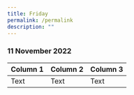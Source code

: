 ```yaml
---
title: Friday
permalink: /permalink
description: ""
---
```

### 11 November 2022


| Column 1 | Column 2 | Column 3 |
| -------- | -------- | -------- |
| Text     | Text     | Text     |


